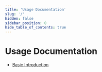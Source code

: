 ```yaml
---
title: 'Usage Documentation'
slug: '/'
hidden: false
sidebar_position: 0
hide_table_of_contents: true
---
```


# Usage Documentation

- [Basic Introduction](intro.md)
